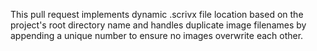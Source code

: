 This pull request implements dynamic .scrivx file location based on the project's root directory name and handles duplicate image filenames by appending a unique number to ensure no images overwrite each other.
